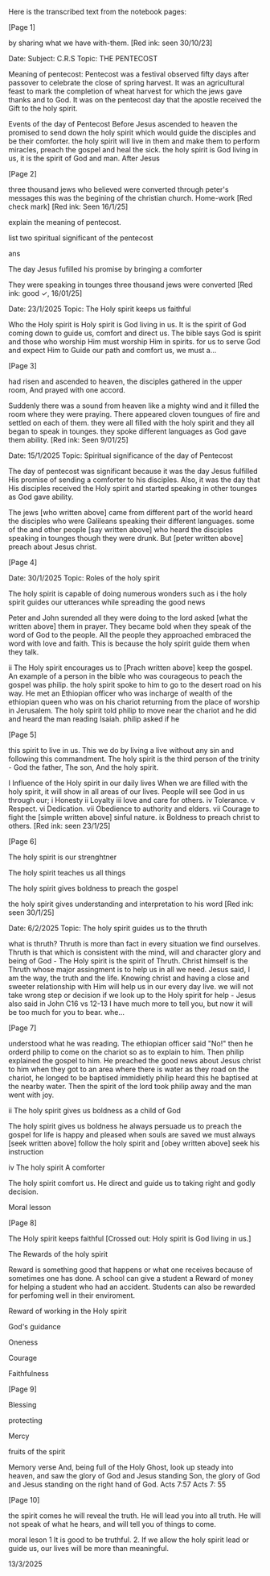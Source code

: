 Here is the transcribed text from the notebook pages:

[Page 1]

by sharing what we have with-them.
[Red ink: seen 30/10/23]

Date:
Subject: C.R.S
Topic: THE PENTECOST

Meaning of pentecost:
Pentecost was a festival observed fifty days after passover to celebrate the close of spring harvest. It was an agricultural feast to mark the completion of wheat harvest for which the jews gave thanks and to God. It was on the pentecost day that the apostle received the Gift to the holy spirit.

Events of the day of Pentecost
Before Jesus ascended to heaven the promised to send down the holy spirit which would guide the disciples and be their comforter. the holy spirit will live in them and make them to perform miracles, preach the gospel and heal the sick. the holy spirit is God living in us, it is the spirit of God and man. After Jesus

[Page 2]

three thousand jews who believed were converted through peter's messages this was the begining of the christian church.
Home-work [Red check mark]
[Red ink: Seen 16/1/25]

explain the meaning of pentecost.

list two spiritual significant of the pentecost

ans

The day Jesus fufilled his promise by bringing a comforter

They were speaking in tounges
three thousand jews were converted
[Red ink: good ✓, 16/01/25]

Date: 23/1/2025
Topic: The Holy spirit keeps us faithful

Who the Holy spirit is
Holy spirit is God living in us. It is the spirit of God coming down to guide us, comfort and direct us. The bible says God is spirit and those who worship Him must worship Him in spirits. for us to serve God and expect Him to Guide our path and comfort us, we must a...

[Page 3]

had risen and ascended to heaven, the disciples gathered in the upper room, And prayed with one accord.

Suddenly there was a sound from heaven like a mighty wind and it filled the room where they were praying. There appeared cloven toungues of fire and settled on each of them. they were all filled with the holy spirit and they all began to speak in tounges. they spoke different languages as God gave them ability.
[Red ink: Seen 9/01/25]

Date: 15/1/2025
Topic: Spiritual significance of the day of Pentecost

The day of pentecost was significant because it was the day Jesus fulfilled His promise of sending a comforter to his disciples. Also, it was the day that His disciples received the Holy spirit and started speaking in other tounges as God gave ability.

The jews [who written above] came from different part of the world heard the disciples who were Galileans speaking their different languages. some of the and other people [say written above] who heard the disciples speaking in tounges though they were drunk. But [peter written above] preach about Jesus christ.

[Page 4]

Date: 30/1/2025
Topic: Roles of the holy spirit

The holy spirit is capable of doing numerous wonders such as
i the holy spirit guides our utterances while spreading the good news

Peter and John surended all they were doing to the lord asked [what the written above] them in prayer. They became bold when they speak of the word of God to the people. All the people they approached embraced the word with love and faith. This is because the holy spirit guide them when they talk.

ii The Holy spirit encourages us to [Prach written above] keep the gospel.
An example of a person in the bible who was courageous to peach the gospel was philip. the holy spirit spoke to him to go to the desert road on his way. He met an Ethiopian officer who was incharge of wealth of the ethiopian queen who was on his chariot returning from the place of worship in Jerusalem. The holy spirit told philip to move near the chariot and he did and heard the man reading Isaiah. philip asked if he

[Page 5]

this spirit to live in us. This we do by living a live without any sin and following this commandment. The holy spirit is the third person of the trinity - God the father, The son, And the holy spirit.

I Influence of the Holy spirit in our daily lives
When we are filled with the holy spirit, it will show in all areas of our lives. People will see God in us through our;
i Honesty
ii Loyalty
iii love and care for others.
iv Tolerance.
v Respect.
vi Dedication.
vii Obedience to authority and elders.
vii Courage to fight the [simple written above] sinful nature.
ix Boldness to preach christ to others.
[Red ink: seen 23/1/25]

[Page 6]

The holy spirit is our strenghtner

The holy spirit teaches us all things

The holy spirit gives boldness to preach the gospel

the holy spirit gives understanding and interpretation to his word
[Red ink: seen 30/1/25]

Date: 6/2/2025
Topic: The holy spirit guides us to the thruth

what is thruth?
Thruth is more than fact in every situation we find ourselves. Thruth is that which is consistent with the mind, will and character glory and being of God - The Holy spirit is the spirit of Thruth. Christ himself is the Thruth whose major assingment is to help us in all we need. Jesus said, I am the way, the truth and the life. Knowing christ and having a close and sweeter relationship with Him will help us in our every day live. we will not take wrong step or decision if we look up to the Holy spirit for help - Jesus also said in John C16 vs 12-13 I have much more to tell you, but now it will be too much for you to bear. whe...

[Page 7]

understood what he was reading. The ethiopian officer said "No!" then he orderd philip to come on the chariot so as to explain to him. Then philip explained the gospel to him. He preached the good news about Jesus christ to him when they got to an area where there is water as they road on the chariot, he longed to be baptised immidietly philip heard this he baptised at the nearby water. Then the spirit of the lord took philip away and the man went with joy.

ii The holy spirit gives us boldness as a child of God

The holy spirit gives us boldness he always persuade us to preach the gospel for life is happy and pleased when souls are saved we must always [seek written above] follow the holy spirit and [obey written above] seek his instruction

iv The holy spirit A comforter

The holy spirit comfort us. He direct and guide us to taking right and godly decision.

Moral lesson

[Page 8]

The Holy spirit keeps faithful
[Crossed out: Holy spirit is God living in us.]

The Rewards of the holy spirit

Reward is something good that happens or what one receives because of sometimes one has done. A school can give a student a Reward of money for helping a student who had an accident. Students can also be rewarded for perfoming well in their enviroment.

Reward of working in the Holy spirit

God's guidance

Oneness

Courage

Faithfulness

[Page 9]

Blessing

protecting

Mercy

fruits of the spirit

Memory verse
And, being full of the Holy Ghost, look up steady into heaven, and saw the glory of God and Jesus standing Son, the glory of God and Jesus standing on the right hand of God.
Acts 7:57
Acts 7: 55

[Page 10]

the spirit comes he will reveal the truth. He will lead you into all truth. He will not speak of what he hears, and will tell you of things to come.

moral leson
1 It is good to be truthful.
2. If we allow the holy spirit lead or guide us, our lives will be more than meaningful.

13/3/2025